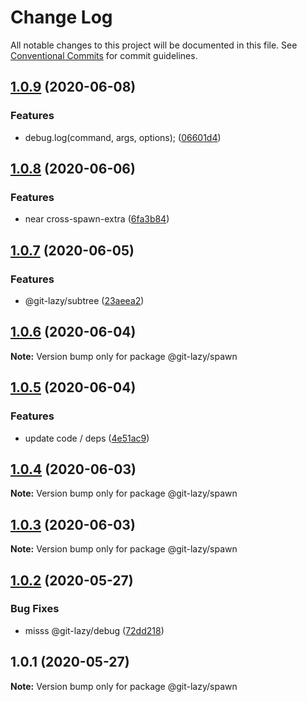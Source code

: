 # Change Log

All notable changes to this project will be documented in this file.
See [Conventional Commits](https://conventionalcommits.org) for commit guidelines.

## [1.0.9](https://github.com/bluelovers/ws-git-lazy/compare/@git-lazy/spawn@1.0.8...@git-lazy/spawn@1.0.9) (2020-06-08)


### Features

* debug.log(command, args, options); ([06601d4](https://github.com/bluelovers/ws-git-lazy/commit/06601d4af3a81a36820a990b4b3880eb2b9d6581))





## [1.0.8](https://github.com/bluelovers/ws-git-lazy/compare/@git-lazy/spawn@1.0.7...@git-lazy/spawn@1.0.8) (2020-06-06)


### Features

* near cross-spawn-extra ([6fa3b84](https://github.com/bluelovers/ws-git-lazy/commit/6fa3b84ca146cf80b6fbc0156343e07bf27b6023))





## [1.0.7](https://github.com/bluelovers/ws-git-lazy/compare/@git-lazy/spawn@1.0.6...@git-lazy/spawn@1.0.7) (2020-06-05)


### Features

* @git-lazy/subtree ([23aeea2](https://github.com/bluelovers/ws-git-lazy/commit/23aeea214829dacf4cb60913afd1987eebb68cdc))





## [1.0.6](https://github.com/bluelovers/ws-git-lazy/compare/@git-lazy/spawn@1.0.5...@git-lazy/spawn@1.0.6) (2020-06-04)

**Note:** Version bump only for package @git-lazy/spawn





## [1.0.5](https://github.com/bluelovers/ws-git-lazy/compare/@git-lazy/spawn@1.0.4...@git-lazy/spawn@1.0.5) (2020-06-04)


### Features

* update code / deps ([4e51ac9](https://github.com/bluelovers/ws-git-lazy/commit/4e51ac92473ecd9d855c0fdbe52530a1b9d4ca82))





## [1.0.4](https://github.com/bluelovers/ws-git-lazy/compare/@git-lazy/spawn@1.0.3...@git-lazy/spawn@1.0.4) (2020-06-03)

**Note:** Version bump only for package @git-lazy/spawn





## [1.0.3](https://github.com/bluelovers/ws-git-lazy/compare/@git-lazy/spawn@1.0.2...@git-lazy/spawn@1.0.3) (2020-06-03)

**Note:** Version bump only for package @git-lazy/spawn





## [1.0.2](https://github.com/bluelovers/ws-git-lazy/compare/@git-lazy/spawn@1.0.1...@git-lazy/spawn@1.0.2) (2020-05-27)


### Bug Fixes

* misss @git-lazy/debug ([72dd218](https://github.com/bluelovers/ws-git-lazy/commit/72dd2184dba9489319698c487d748d4a7e585e0e))





## 1.0.1 (2020-05-27)

**Note:** Version bump only for package @git-lazy/spawn
